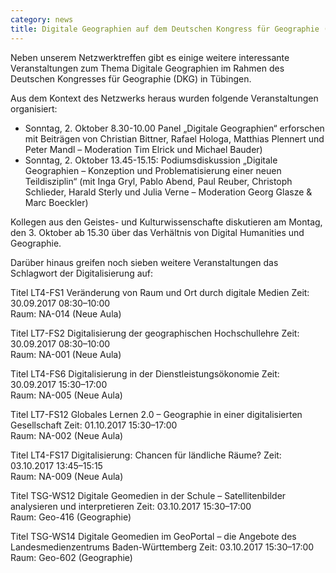 ```yaml
---
category: news
title: Digitale Geographien auf dem Deutschen Kongress für Geographie (DKG)
---
```


Neben unserem Netzwerktreffen gibt es einige weitere interessante Veranstaltungen zum Thema Digitale Geographien
im Rahmen des Deutschen Kongresses für Geographie (DKG) in Tübingen.

Aus dem Kontext des Netzwerks heraus wurden folgende Veranstaltungen organisiert:

* Sonntag, 2. Oktober 8.30-10.00 Panel „Digitale Geographien“ erforschen mit Beiträgen von Christian Bittner, Rafael Hologa, 
Matthias Plennert und Peter Mandl – Moderation Tim Elrick und Michael Bauder)
* Sonntag, 2. Oktober 13.45-15.15: Podiumsdiskussion „Digitale Geographien – Konzeption und Problematisierung einer neuen 
Teildisziplin“ (mit Inga Gryl, Pablo Abend, Paul Reuber, Christoph Schlieder, Harald Sterly und Julia Verne – Moderation 
Georg Glasze & Marc Boeckler)

Kollegen aus den Geistes- und Kulturwissenschafte diskutieren am Montag, den 3. Oktober ab 15.30 über das Verhältnis 
von Digital Humanities und Geographie.

Darüber hinaus greifen noch sieben weitere Veranstaltungen das Schlagwort der Digitalisierung auf:

Titel 	LT4-FS1
Veränderung von Raum und Ort durch digitale Medien
Zeit: 	30.09.2017   08:30–10:00  
Raum: 	NA-014 (Neue Aula)

Titel 	LT7-FS2
Digitalisierung der geographischen Hochschullehre
Zeit: 	30.09.2017   08:30–10:00  
Raum: 	NA-001 (Neue Aula)

Titel 	LT4-FS6
Digitalisierung in der Dienstleistungsökonomie
Zeit: 	30.09.2017   15:30–17:00  
Raum: 	NA-005 (Neue Aula)

Titel 	LT7-FS12
Globales Lernen 2.0 – Geographie in einer digitalisierten Gesellschaft
Zeit: 	01.10.2017   15:30–17:00  
Raum: 	NA-002 (Neue Aula)

Titel 	LT4-FS17
Digitalisierung: Chancen für ländliche Räume?
Zeit: 	03.10.2017   13:45–15:15  
Raum: 	NA-009 (Neue Aula)

Titel 	TSG-WS12
Digitale Geomedien in der Schule – Satellitenbilder analysieren und interpretieren
Zeit: 	03.10.2017   15:30–17:00  
Raum: 	Geo-416 (Geographie)

Titel 	TSG-WS14
Digitale Geomedien im GeoPortal – die Angebote des Landesmedienzentrums Baden-Württemberg
Zeit: 	03.10.2017   15:30–17:00  
Raum: 	Geo-602 (Geographie)

